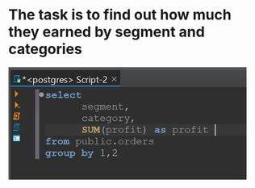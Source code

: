 # The task is to find out how much they earned by segment and categories


![Screnshot](https://github.com/RinatKarimov9891/DataLearn/blob/main/de101/module02/2.3/%D0%A1%D0%BD%D0%B8%D0%BC%D0%BE%D0%BA%20%D1%8D%D0%BA%D1%80%D0%B0%D0%BD%D0%B0%202023-04-29%20115139.png)
